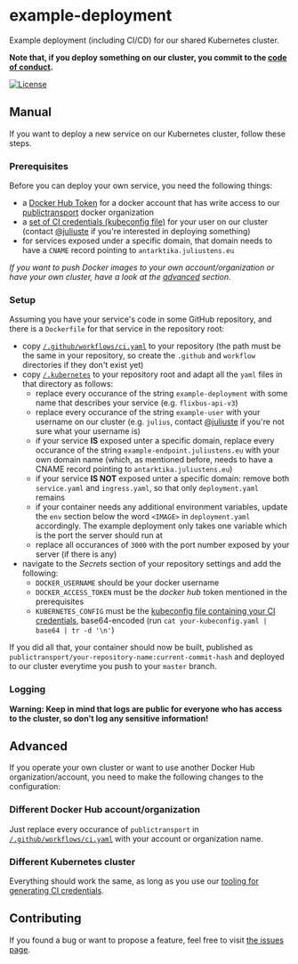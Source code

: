 # example-deployment

Example deployment (including CI/CD) for our shared Kubernetes cluster.

**Note that, if you deploy something on our cluster, you commit to the [code of conduct](https://github.com/public-transport/kubernetes-setup/blob/master/code-of-conduct.md).**

[![License](https://img.shields.io/github/license/public-transport/example-deployment.svg?style=flat)](license)

## Manual

If you want to deploy a new service on our Kubernetes cluster, follow these steps.

### Prerequisites

Before you can deploy your own service, you need the following things:

- a [Docker Hub Token](https://hub.docker.com/settings/security) for a docker account that has write access to our [publictransport](https://hub.docker.com/orgs/publictransport) docker organization
- a [set of CI credentials (kubeconfig file)](https://github.com/public-transport/kubernetes-setup/blob/master/users/readme.md#obtaining-ci-credentials) for your user on our cluster (contact [@juliuste](https://github.com/juliuste) if you're interested in deploying something)
- for services exposed under a specific domain, that domain needs to have a `CNAME` record pointing to `antarktika.juliustens.eu`

*If you want to push Docker images to your own account/organization or have your own cluster, have a look at the [advanced](#advanced) section*.

### Setup

Assuming you have your service's code in some GitHub repository, and there is a `Dockerfile` for that service in the repository root:

- copy [`/.github/workflows/ci.yaml`](./.github/workflows/ci.yaml) to your repository (the path must be the same in your repository, so create the `.github` and `workflow` directories if they don't exist yet)
- copy [`/.kubernetes`](./.kubernetes) to your repository root and adapt all the `yaml` files in that directory as follows:
	- replace every occurance of the string `example-deployment` with some name that describes your service (e.g. `flixbus-api-v3`)
	- replace every occurance of the string `example-user` with your username on our cluster (e.g. `julius`, contact [@juliuste](https://github.com/juliuste) if you're not sure what your username is)
	- if your service **IS** exposed unter a specific domain, replace every occurance of the string `example-endpoint.juliustens.eu` with your own domain name (which, as mentioned before, needs to have a CNAME record pointing to `antarktika.juliustens.eu`)
	- if your service **IS NOT** exposed unter a specific domain: remove both `service.yaml` and `ingress.yaml`, so that only `deployment.yaml` remains
	- if your container needs any additional environment variables, update the `env` section below the word `<IMAGE>` in `deployment.yaml` accordingly. The example deployment only takes one variable which is the port the server should run at
	- replace all occurances of `3000` with the port number exposed by your server (if there is any)
- navigate to the *Secrets* section of your repository settings and add the following:
	- `DOCKER_USERNAME` should be your docker username
	- `DOCKER_ACCESS_TOKEN` must be the *docker hub* token mentioned in the prerequisites
	- `KUBERNETES_CONFIG` must be the [kubeconfig file containing your CI credentials](https://github.com/public-transport/kubernetes-setup/blob/master/users/readme.md#obtaining-ci-credentials), base64-encoded (run `cat your-kubeconfig.yaml | base64 | tr -d '\n'`)

If you did all that, your container should now be built, published as `publictransport/your-repository-name:current-commit-hash` and deployed to our cluster everytime you push to your `master` branch.

### Logging

**Warning: Keep in mind that logs are public for everyone who has access to the cluster, so don't log any sensitive information!**

## Advanced

If you operate your own cluster or want to use another Docker Hub organization/account, you need to make the following changes to the configuration:

### Different Docker Hub account/organization

Just replace every occurance of `publictransport` in [`/.github/workflows/ci.yaml`](./.github/workflows/ci.yaml) with your account or organization name.

### Different Kubernetes cluster

Everything should work the same, as long as you use our [tooling for generating CI credentials](https://github.com/public-transport/kubernetes-setup/blob/master/users/readme.md#obtaining-ci-credentials).

## Contributing

If you found a bug or want to propose a feature, feel free to visit [the issues page](https://github.com/public-transport/example-deployment/issues).
